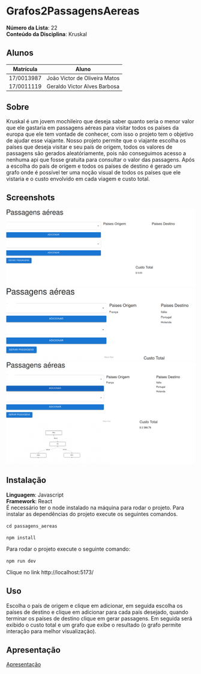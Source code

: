 # Grafos2PassagensAereas

**Número da Lista**: 22<br>
**Conteúdo da Disciplina**: Kruskal<br>

## Alunos
|Matrícula | Aluno |
| -- | -- |
| 17/0013987 |  João Victor de Oliveira Matos |
| 17/0011119  |  Geraldo Victor Alves Barbosa |

## Sobre 
Kruskal é um jovem mochileiro que deseja saber quanto seria o menor valor que ele gastaria em passagens aéreas para visitar todos os países da europa que ele tem vontade de conhecer, com isso o projeto tem o objetivo de ajudar esse viajante. Nosso projeto permite que o viajante escolha os países que deseja visitar e seu país de origem, todos os valores de passagens são gerados aleatóriamente, pois não conseguimos acesso a nenhuma api que fosse gratuita para consultar o valor das passagens. Após a escolha do país de origem e todos os países de destino é gerado um grafo onde é possível ter uma noção visual de todos os países que ele vistaria e o custo envolvido em cada viagem e custo total.

## Screenshots
![Tela Vazia](./screenshots/Screenshot%20from%202022-12-05%2010-57-19.png)
![Preenchimento campos](./screenshots/Screenshot%20from%202022-12-05%2010-56-15.png)
![Resultado](./screenshots/Screenshot%20from%202022-12-05%2010-56-53.png)

## Instalação 
**Linguagem**: Javascript<br>
**Framework**: React<br>
É necessário ter o node instalado na máquina para rodar o projeto.
Para instalar as dependências do projeto execute os seguintes comandos.

`cd passagens_aereas`

`npm install`

Para rodar o projeto execute o seguinte comando:

`npm run dev`

Clique no link 
http://localhost:5173/

## Uso 
Escolha o país de origem e clique em adicionar, em seguida escolha os países de destino e clique em adicionar para cada país desejado, quando terminar os países de destino clique em gerar passagens. Em seguida será exibido o custo total e um grafo que exibe o resultado (o grafo permite interação para melhor visualização).

## Apresentação

[Apresentação](gravacao_grafos2.mp4)



